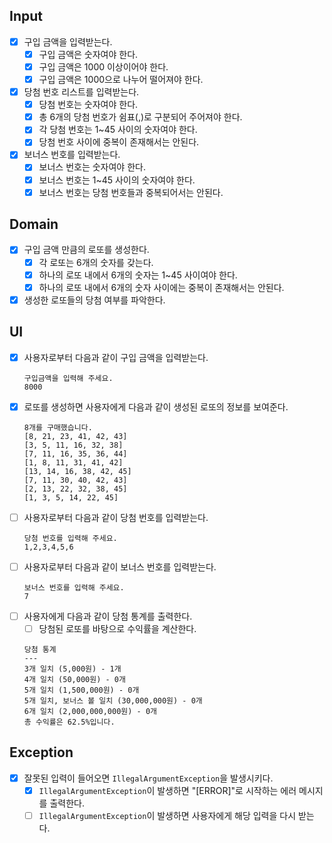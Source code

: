 ## Input
- [x] 구입 금액을 입력받는다.
  - [x] 구입 금액은 숫자여야 한다.
  - [x] 구입 금액은 1000 이상이어야 한다.
  - [x] 구입 금액은 1000으로 나누어 떨어져야 한다.
- [x] 당첨 번호 리스트를 입력받는다.
  - [x] 당첨 번호는 숫자여야 한다.
  - [x] 총 6개의 당첨 번호가 쉼표(,)로 구분되어 주어져야 한다.
  - [x] 각 당첨 번호는 1~45 사이의 숫자여야 한다.
  - [x] 당첨 번호 사이에 중복이 존재해서는 안된다.
- [x] 보너스 번호를 입력받는다.
  - [x] 보너스 번호는 숫자여야 한다.
  - [x] 보너스 번호는 1~45 사이의 숫자여야 한다.
  - [x] 보너스 번호는 당첨 번호들과 중복되어서는 안된다.

## Domain
- [x] 구입 금액 만큼의 로또를 생성한다.
  - [x] 각 로또는 6개의 숫자를 갖는다.
  - [x] 하나의 로또 내에서 6개의 숫자는 1~45 사이여야 한다.
  - [x] 하나의 로또 내에서 6개의 숫자 사이에는 중복이 존재해서는 안된다.
- [x] 생성한 로또들의 당첨 여부를 파악한다.

## UI
- [x] 사용자로부터 다음과 같이 구입 금액을 입력받는다.
  ```
  구입금액을 입력해 주세요.
  8000
  ```
- [x] 로또를 생성하면 사용자에게 다음과 같이 생성된 로또의 정보를 보여준다.
  ```
  8개를 구매했습니다.
  [8, 21, 23, 41, 42, 43]
  [3, 5, 11, 16, 32, 38]
  [7, 11, 16, 35, 36, 44]
  [1, 8, 11, 31, 41, 42]
  [13, 14, 16, 38, 42, 45]
  [7, 11, 30, 40, 42, 43]
  [2, 13, 22, 32, 38, 45]
  [1, 3, 5, 14, 22, 45]
  ```
- [ ] 사용자로부터 다음과 같이 당첨 번호를 입력받는다.
  ```
  당첨 번호를 입력해 주세요.
  1,2,3,4,5,6
  ```
- [ ] 사용자로부터 다음과 같이 보너스 번호를 입력받는다.
  ```
  보너스 번호를 입력해 주세요.
  7
  ```
- [ ] 사용자에게 다음과 같이 당첨 통계를 출력한다.
  - [ ] 당첨된 로또를 바탕으로 수익률을 계산한다. 
  ```
  당첨 통계
  ---
  3개 일치 (5,000원) - 1개
  4개 일치 (50,000원) - 0개
  5개 일치 (1,500,000원) - 0개
  5개 일치, 보너스 볼 일치 (30,000,000원) - 0개
  6개 일치 (2,000,000,000원) - 0개
  총 수익률은 62.5%입니다.
  ```

## Exception
- [x] 잘못된 입력이 들어오면 `IllegalArgumentException`을 발생시키다.
  - [x] `IllegalArgumentException`이 발생하면 "[ERROR]"로 시작하는 에러 메시지를 출력한다.
  - [ ] `IllegalArgumentException`이 발생하면 사용자에게 해당 입력을 다시 받는다.